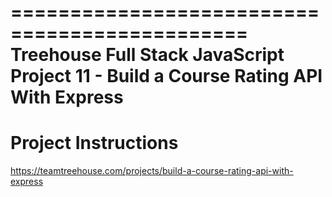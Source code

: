 ==============================================
Treehouse Full Stack JavaScript
Project 11 - Build a Course Rating API With Express
==============================================

Project Instructions
=====

https://teamtreehouse.com/projects/build-a-course-rating-api-with-express
